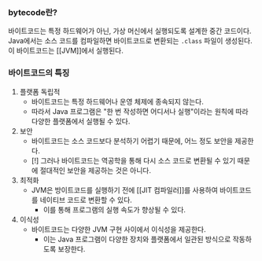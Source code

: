### bytecode란?
바이트코드는 특정 하드웨어가 아닌, 가상 머신에서 실행되도록 설계한 중간 코드이다.
Java에서는 소스 코드를 컴파일하면 바이트코드로 변환되는 `.class` 파일이 생성된다. 이 바이트코드는 [[JVM]]에서 실행된다.
### 바이트코드의 특징
1. 플랫폼 독립적
	- 바이트코드는 특정 하드웨어나 운영 체제에 종속되지 않는다. 
	- 따라서 Java 프로그램은 "한 번 작성하면 어디서나 실행"이라는 원칙에 따라 다양한 플랫폼에서 실행될 수 있다.
2. 보안
	- 바이트코드는 소스 코드보다 분석하기 어렵기 때문에, 어느 정도 보안을 제공한다.
	- [!] 그러나 바이트코드는 역공학을 통해 다시 소스 코드로 변환될 수 있기 때문에 절대적인 보안을 제공하는 것은 아니다.
3. 최적화
	- JVM은 방이트코드를 실행하기 전에 [[JIT 컴파일러]]를 사용하여 바이트코드를 네이티브 코드로 변환할 수 있다.
		- 이를 통해 프로그램의 실행 속도가 향상될 수 있다.
4. 이식성
	- 바이트코드는 다양한 JVM 구현 사이에서 이식성을 제공한다.
		- 이는 Java 프로그램이 다양한 장치와 플랫폼에서 일관된 방식으로 작동하도록 보장한다.